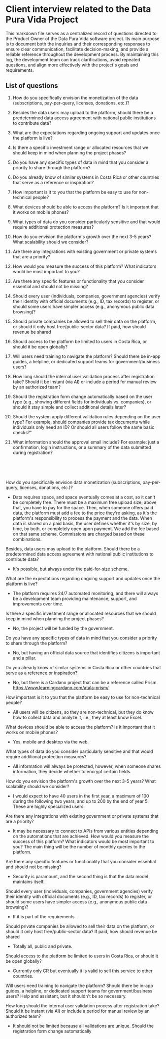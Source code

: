 # Client interview related to the Data Pura Vida Project

This markdown file serves as a centralized record of questions directed to the Product Owner of the Data Pura Vida software project. Its main purpose is to document both the inquiries and their corresponding responses to ensure clear communication, facilitate decision-making, and provide a reliable reference throughout the development process. By maintaining this log, the development team can track clarifications, avoid repeated questions, and align more effectively with the project's goals and requirements.

## List of questions

1. How do you specifically envision the monetization of the data (subscriptions, pay-per-query, licenses, donations, etc.)?

2. Besides the data users may upload to the platform, should there be a predetermined data access agreement with national public institutions to contribute data?

3. What are the expectations regarding ongoing support and updates once the platform is live?

4. Is there a specific investment range or allocated resources that we should keep in mind when planning the project phases?

5. Do you have any specific types of data in mind that you consider a priority to share through the platform?

6. Do you already know of similar systems in Costa Rica or other countries that serve as a reference or inspiration?

7. How important is it to you that the platform be easy to use for non-technical people?

8. What devices should be able to access the platform? Is it important that it works on mobile phones?

9. What types of data do you consider particularly sensitive and that would require additional protection measures?

10. How do you envision the platform's growth over the next 3-5 years? What scalability should we consider?

11. Are there any integrations with existing government or private systems that are a priority?

12. How would you measure the success of this platform? What indicators would be most important to you?

13. Are there any specific features or functionality that you consider essential and should not be missing?
    
14. Should every user (individuals, companies, government agencies) verify their identity with official documents (e.g., ID, tax records) to register, or should some users have simpler access (e.g., anonymous public data browsing)?

15. Should private companies be allowed to sell their data on the platform, or should it only host free/public-sector data? If paid, how should revenue be shared

16. Should access to the platform be limited to users in Costa Rica, or should it be open globally?

17. Will users need training to navigate the platform? Should there be in-app guides, a helpline, or dedicated support teams for government/business users?

18. How long should the internal user validation process after registration take? Should it be instant (via AI) or include a period for manual review by an authorized team?

19. Should the registration form change automatically based on the user type (e.g., showing different fields for individuals vs. companies), or should it stay simple and collect additional details later?

20. Should the system apply different validation rules depending on the user type? For example, should companies provide tax documents while individuals only need an ID? Or should all users follow the same basic checks?"

21. What information should the approval email include? For example: just a confirmation, login instructions, or a summary of the data submitted during registration?


<br><br><br>


How do you specifically envision data monetization (subscriptions, pay-per-query, licenses, donations, etc.)?
- Data requires space, and space eventually comes at a cost, so it can't be completely free. There must be a maximum free upload size; above that, you have to pay for the space. Then, when someone offers paid data, the platform must add a fee to the price they're asking, as it's the platform's responsibility to process the payment and the data. When data is shared on a paid basis, the user defines whether it's by size, by time, by both, or completely open upon payment. We add the fee based on that same scheme. Commissions are charged based on these combinations.

Besides, data users may upload to the platform. Should there be a predetermined data access agreement with national public institutions to contribute data?
- It's possible, but always under the paid-for-size scheme.

What are the expectations regarding ongoing support and updates once the platform is live?
- The platform requires 24/7 automated monitoring, and there will always be a development team providing maintenance, support, and improvements over time.

Is there a specific investment range or allocated resources that we should keep in mind when planning the project phases?
- No, the project will be funded by the government.

Do you have any specific types of data in mind that you consider a priority to share through the platform?
- No, but having an official data source that identifies citizens is important and a pillar.

Do you already know of similar systems in Costa Rica or other countries that serve as a reference or inspiration?
- No, but there is a Cardano project that can be a reference called Prism. https://www.learningcardano.com/atala-prism/

How important is it to you that the platform be easy to use for non-technical people?
- All users will be citizens, so they are non-technical, but they do know how to collect data and analyze it, i.e., they at least know Excel.

What devices should be able to access the platform? Is it important that it works on mobile phones?
- Yes, mobile and desktop via the web.

What types of data do you consider particularly sensitive and that would require additional protection measures?
- All information will always be protected, however, when someone shares information, they decide whether to encrypt certain fields.

How do you envision the platform's growth over the next 3-5 years? What scalability should we consider?
- I would expect to have 40 users in the first year, a maximum of 100 during the following two years, and up to 200 by the end of year 5. These are highly specialized users.

Are there any integrations with existing government or private systems that are a priority?
- It may be necessary to connect to APIs from various entities depending on the automations that are achieved.
How would you measure the success of this platform? What indicators would be most important to you?
The main thing will be the number of monthly queries to the platform.

Are there any specific features or functionality that you consider essential and should not be missing?
- Security is paramount, and the second thing is that the data model maintains itself.

Should every user (individuals, companies, government agencies) verify their identity with official documents (e.g., ID, tax records) to register, or should some users have simpler access (e.g., anonymous public data browsing)?
- If it is part of the requirements.

Should private companies be allowed to sell their data on the platform, or should it only host free/public-sector data? If paid, how should revenue be shared
- Totally all, public and private.

Should access to the platform be limited to users in Costa Rica, or should it be open globally?
- Currently only CR but eventually it is valid to sell this service to other countries.

Will users need training to navigate the platform? Should there be in-app guides, a helpline, or dedicated support teams for government/business users?
Help and assistant, but it shouldn't be so necessary.

How long should the internal user validation process after registration take? Should it be instant (via AI) or include a period for manual review by an authorized team?
- It should not be limited because all validations are unique.
Should the registration form change automatically
